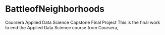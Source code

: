 # BattleofNeighborhoods
Coursera Applied Data Science Capstone Final Project
This is the final work to end the Applied Data Science course from Coursera,
